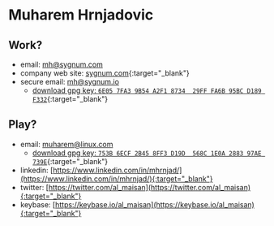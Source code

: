 # Muharem Hrnjadovic

## Work?

 * email: [mh@sygnum.com](mailto:mh@sygnum.com)
 * company web site: [sygnum.com](https://sygnum.com){:target="_blank"}
 * secure email: [mh@sygnum.io](mailto:mh@sygnum.io)
    * [download gpg key: `6E05 7FA3 9B54 A2F1 8734  29FF FA6B 95BC D189 F332`](https://pgp.surfnet.nl/pks/lookup?op=get&search=0xFA6B95BCD189F332){:target="_blank"}

## Play?

 * email: [muharem@linux.com](mailto:muharem@linux.com)
    * [download gpg key: `753B 6ECF 2B45 8FF3 D19D  568C 1E0A 2883 97AE 739E`](https://pgp.surfnet.nl/pks/lookup?op=get&search=0x1E0A288397AE739E){:target="_blank"}
 * linkedin: [https://www.linkedin.com/in/mhrnjad/](https://www.linkedin.com/in/mhrnjad/){:target="_blank"}
 * twitter: [https://twitter.com/al_maisan](https://twitter.com/al_maisan){:target="_blank"}
 * keybase: [https://keybase.io/al_maisan](https://keybase.io/al_maisan){:target="_blank"}
